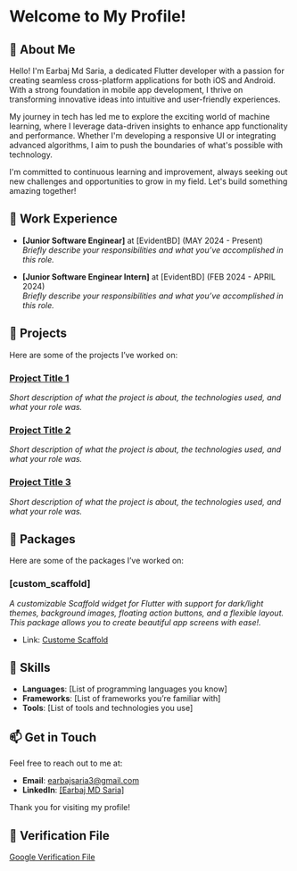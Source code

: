 # Welcome to My Profile!

## 👤 About Me
Hello! I'm Earbaj Md Saria, a dedicated Flutter developer with a passion for creating seamless cross-platform applications for both iOS and Android. With a strong foundation in mobile app development, I thrive on transforming innovative ideas into intuitive and user-friendly experiences. 

My journey in tech has led me to explore the exciting world of machine learning, where I leverage data-driven insights to enhance app functionality and performance. Whether I'm developing a responsive UI or integrating advanced algorithms, I aim to push the boundaries of what's possible with technology.

I'm committed to continuous learning and improvement, always seeking out new challenges and opportunities to grow in my field. Let's build something amazing together!

## 💼 Work Experience
- **[Junior Software Enginear]** at [EvidentBD] (MAY 2024 - Present)  
  *Briefly describe your responsibilities and what you’ve accomplished in this role.*

- **[Junior Software Enginear Intern]** at [EvidentBD] (FEB 2024 - APRIL 2024)  
  *Briefly describe your responsibilities and what you’ve accomplished in this role.*

## 📂 Projects
Here are some of the projects I’ve worked on:

### [Project Title 1](link-to-your-project)
*Short description of what the project is about, the technologies used, and what your role was.*

### [Project Title 2](link-to-your-project)
*Short description of what the project is about, the technologies used, and what your role was.*

### [Project Title 3](link-to-your-project)
*Short description of what the project is about, the technologies used, and what your role was.*

## 📂 Packages
Here are some of the packages I’ve worked on:
### [custom_scaffold]
*A customizable Scaffold widget for Flutter with support for dark/light themes, background images, floating action buttons, and a flexible layout. This package allows you to create beautiful app screens with ease!.*
* Link: [Custome Scaffold](https://pub.dev/packages/custom_scaffold)

## 🌟 Skills
- **Languages**: [List of programming languages you know]
- **Frameworks**: [List of frameworks you’re familiar with]
- **Tools**: [List of tools and technologies you use]

## 📫 Get in Touch
Feel free to reach out to me at:
- **Email**: earbajsaria3@gmail.com
- **LinkedIn**: [[Earbaj MD Saria]](https://www.linkedin.com/in/earbaj/)

Thank you for visiting my profile!

## 📄 Verification File
[Google Verification File](https://github.com/Earbaj/earbajmdsaria/blob/main/googlec2585bf17332530c.html)

